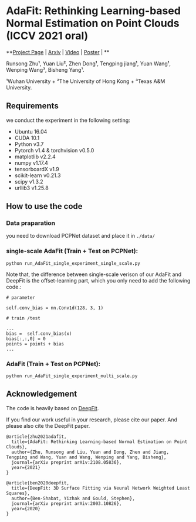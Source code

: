 <!-- > AdaFit: Rethinking Learning-based Normal Estimation on Point Clouds<br>
> Runsong Zhu, Yuan Liu, Zhen Dong, Tengping jiang, Yuan Wang, Wenping Wang, Bisheng Yang<br>
> [Project Page](https://runsong123.github.io/AdaFit/)

Under construction ... -->


# AdaFit: Rethinking Learning-based Normal Estimation on Point Clouds (ICCV 2021 oral)

**[Project Page](https://runsong123.github.io/AdaFit/) | [Arxiv](https://arxiv.org/abs/2108.05836) |  [Video](https://youtu.be/IEjB_ea7-KE) | [Poster](https://runsong123.github.io/AdaFit/media/AdaFit_poster.pdf) | **

Runsong Zhu¹, Yuan Liu², Zhen Dong¹, Tengping jiang¹, Yuan Wang¹, Wenping Wang³, Bisheng Yang¹. 

¹Wuhan University + ²The University of Hong Kong + ³Texas A&M University.


## Requirements

we conduct the experiment in the following setting:

- Ubuntu 16.04 
- CUDA 10.1 
- Python v3.7 
- Pytorch v1.4 & torchvision v0.5.0
- matplotlib v2.2.4
- numpy  v1.17.4
- tensorboardX v1.9
- scikit-learn v0.21.3
- scipy v1.3.2
- urllib3 v1.25.8


## How to use the code


### Data praparation

you need to download PCPNet dataset and place it in ```./data/```

### single-scale AdaFit (Train + Test on PCPNet):

```
python run_AdaFit_single_experiment_single_scale.py
```

Note that, the difference between single-scale verison of our AdaFit and DeepFit is the offset-learning part, which you only need to add the following code.:

```
# parameter

self.conv_bias = nn.Conv1d(128, 3, 1)

# train /test 

...
bias =  self.conv_bias(x)
bias[:,:,0] = 0
points = points + bias
...

```



### AdaFit (Train + Test on PCPNet):


```
python run_AdaFit_single_experiment_multi_scale.py
```



## Acknowledgement
The code is heavily based on [DeepFit](https://github.com/sitzikbs/DeepFit).

If you find our work useful in your research, please cite our paper. And please also cite the DeepFit paper.

```
@article{zhu2021adafit,
  title={AdaFit: Rethinking Learning-based Normal Estimation on Point Clouds},
  author={Zhu, Runsong and Liu, Yuan and Dong, Zhen and Jiang, Tengping and Wang, Yuan and Wang, Wenping and Yang, Bisheng},
  journal={arXiv preprint arXiv:2108.05836},
  year={2021}
}

@article{ben2020deepfit,
  title={DeepFit: 3D Surface Fitting via Neural Network Weighted Least Squares},
  author={Ben-Shabat, Yizhak and Gould, Stephen},
  journal={arXiv preprint arXiv:2003.10826},
  year={2020}
}
```
